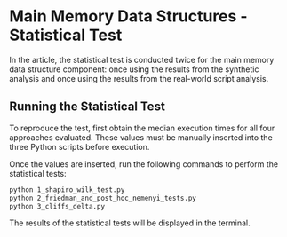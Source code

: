 # Main Memory Data Structures - Statistical Test

In the article, the statistical test is conducted twice for the main memory data structure component: once using the results from the synthetic analysis and once using the results from the real-world script analysis.

## Running the Statistical Test

To reproduce the test, first obtain the median execution times for all four approaches evaluated. These values must be manually inserted into the three Python scripts before execution.

Once the values are inserted, run the following commands to perform the statistical tests:


```bash
python 1_shapiro_wilk_test.py
python 2_friedman_and_post_hoc_nemenyi_tests.py
python 3_cliffs_delta.py
```

The results of the statistical tests will be displayed in the terminal.
